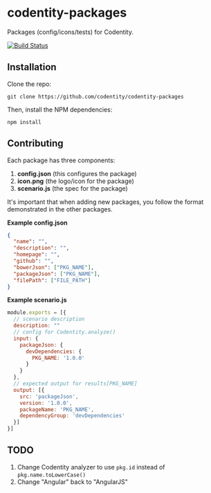 # codentity-packages

Packages (config/icons/tests) for Codentity.

[![Build Status](https://travis-ci.org/codentity/codentity-packages.svg)](https://travis-ci.org/codentity/codentity-packages)

## Installation

Clone the repo:

```
git clone https://github.com/codentity/codentity-packages
```

Then, install the NPM dependencies:

```
npm install
```

## Contributing

Each package has three components:

1. **config.json** (this configures the package)
2. **icon.png** (the logo/icon for the package)
3. **scenario.js** (the spec for the package)

It's important that when adding new packages, you follow the format demonstrated
in the other packages.

**Example config.json**

```json
{
  "name": "",
  "description": "",
  "homepage": "",
  "github": "",
  "bowerJson": ["PKG_NAME"],
  "packageJson": ["PKG_NAME"],
  "filePath": ["FILE_PATH"]
}
```

**Example scenario.js**
```js
module.exports = [{
  // scenario description
  description: ""
  // config for Codentity.analyze()
  input: {
    packageJson: {
      devDependencies: {
        PKG_NAME: '1.0.0'
      }
    }
  },
  // expected output for results[PKG_NAME]
  output: [{
    src: 'packageJson',
    version: '1.0.0',
    packageName: 'PKG_NAME',
    dependencyGroup: 'devDependencies'
  }]
}]
```

## TODO

1. Change Codentity analyzer to use `pkg.id` instead of `pkg.name.toLowerCase()`
2. Change "Angular" back to "AngularJS"
